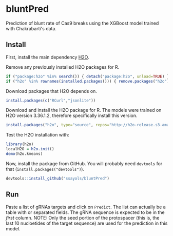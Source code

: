 # bluntPred

Prediction of blunt rate of Cas9 breaks using the XGBoost model trained with Chakrabarti's data.

## Install

First, install the main dependency [H2O](https://h2o.ai/).

Remove any previously installed H2O packages for R.

```R
if ("package:h2o" %in% search()) { detach("package:h2o", unload=TRUE) }
if ("h2o" %in% rownames(installed.packages())) { remove.packages("h2o") }
```

Download packages that H2O depends on.

```R
install.packages(c("RCurl","jsonlite"))
```

Download and install the H2O package for R. The models were trained on H2O version 3.36.1.2, therefore specifically install this version.

```R
install.packages("h2o", type="source", repos="http://h2o-release.s3.amazonaws.com/h2o/rel-zumbo/2/R")
```

Test the H2O installation with:

```R
library(h2o)
localH2O = h2o.init()
demo(h2o.kmeans)
```

Now, install the package from GitHub. You will probably need `devtools` for that (`install.packages("devtools")`).

```R
devtools::install_github("ssayols/bluntPred")
```

## Run

Paste a list of gRNAs targets and click on `Predict`.
The list can actually be a table with <tab> or <comma> separated fields.
The gRNA sequence is expected to be in the *first* column.
NOTE: Only the seed portion of the protospacer (this is, the last 10 nucloetides of the target sequence) are used for the prediction in this model.

